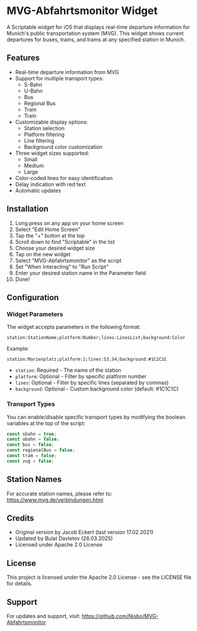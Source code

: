 # MVG-Abfahrtsmonitor Widget

A Scriptable widget for iOS that displays real-time departure information for Munich's public transportation system (MVG). 
This widget shows current departures for buses, trains, and trams at any specified station in Munich.

## Features

- Real-time departure information from MVG
- Support for multiple transport types:
  - S-Bahn
  - U-Bahn
  - Bus
  - Regional Bus
  - Tram
  - Train
- Customizable display options:
  - Station selection
  - Platform filtering
  - Line filtering
  - Background color customization
- Three widget sizes supported:
  - Small
  - Medium
  - Large
- Color-coded lines for easy identification
- Delay indication with red text
- Automatic updates

## Installation

1. Long press on any app on your home screen
2. Select "Edit Home Screen"
3. Tap the "+" button at the top
4. Scroll down to find "Scriptable" in the list
5. Choose your desired widget size
6. Tap on the new widget
7. Select "MVG-Abfahrtsmonitor" as the script
8. Set "When Interacting" to "Run Script"
9. Enter your desired station name in the Parameter field
10. Done!

## Configuration

### Widget Parameters

The widget accepts parameters in the following format:
```
station:StationName;platform:Number;lines:LinesList;background:Color
```

Example:
```
station:Marienplatz;platform:1;lines:S3,S4;background:#1C1C1C
```

- `station`: Required - The name of the station
- `platform`: Optional - Filter by specific platform number
- `lines`: Optional - Filter by specific lines (separated by commas)
- `background`: Optional - Custom background color (default: #1C1C1C)

### Transport Types

You can enable/disable specific transport types by modifying the boolean variables at the top of the script:
```javascript
const sbahn = true;
const ubahn = false;
const bus = false;
const regionalBus = false;
const tram = false;
const zug = false;
```

## Station Names

For accurate station names, please refer to:
https://www.mvg.de/verbindungen.html

## Credits

- Original version by Jacob Eckert (last version 17.02.2021)
- Updated by Bulat Davletov (28.03.2025)
- Licensed under Apache 2.0 License

## License

This project is licensed under the Apache 2.0 License - see the LICENSE file for details.

## Support

For updates and support, visit:
https://github.com/Nisbo/MVG-Abfahrtsmonitor 